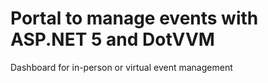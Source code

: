 #  Portal to manage events with ASP.NET 5 and DotVVM

Dashboard for in-person or virtual event management
